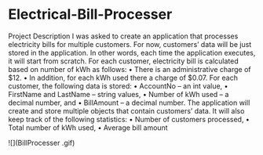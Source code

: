 # Electrical-Bill-Processer

Project Description
I was asked to create an application that processes electricity bills for multiple customers. For now,
customers’ data will be just stored in the application. 
In other words, each time the application
executes, it will start from scratch.
For each customer, electricity bill is calculated based on number of kWh as follows:
• There is an administrative charge of $12.
• In addition, for each kWh used there a charge of $0.07.
For each customer, the following data is stored:
• AccountNo – an int value,
• FirstName and LastName – string values,
• Number of kWh used – a decimal number, and
• BillAmount – a decimal number.
The application will create and store multiple objects that contain customers’ data. It will also keep
track of the following statistics:
• Number of customers processed,
• Total number of kWh used,
• Average bill amount

![](BillProcesser .gif)
